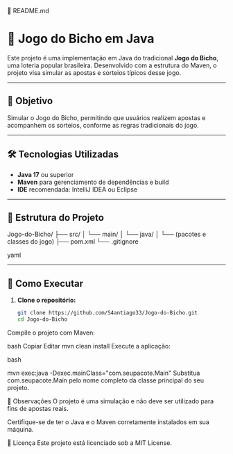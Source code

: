 📄 README.md

# 🐾 Jogo do Bicho em Java

Este projeto é uma implementação em Java do tradicional **Jogo do Bicho**, uma loteria popular brasileira. Desenvolvido com a estrutura do Maven, o projeto visa simular as apostas e sorteios típicos desse jogo.

---

## 🎯 Objetivo

Simular o Jogo do Bicho, permitindo que usuários realizem apostas e acompanhem os sorteios, conforme as regras tradicionais do jogo.

---

## 🛠️ Tecnologias Utilizadas

- **Java 17** ou superior
- **Maven** para gerenciamento de dependências e build
- **IDE** recomendada: IntelliJ IDEA ou Eclipse

---

## 📁 Estrutura do Projeto

Jogo-do-Bicho/
├── src/
│ └── main/
│ └── java/
│ └── (pacotes e classes do jogo)
├── pom.xml
└── .gitignore

yaml

---

## 🚀 Como Executar

1. **Clone o repositório:**

   ```bash
   git clone https://github.com/S4antiago33/Jogo-do-Bicho.git
   cd Jogo-do-Bicho
Compile o projeto com Maven:

bash
Copiar
Editar
mvn clean install
Execute a aplicação:

bash

mvn exec:java -Dexec.mainClass="com.seupacote.Main"
Substitua com.seupacote.Main pelo nome completo da classe principal do seu projeto.

📌 Observações
O projeto é uma simulação e não deve ser utilizado para fins de apostas reais.

Certifique-se de ter o Java e o Maven corretamente instalados em sua máquina.

📄 Licença
Este projeto está licenciado sob a MIT License.

